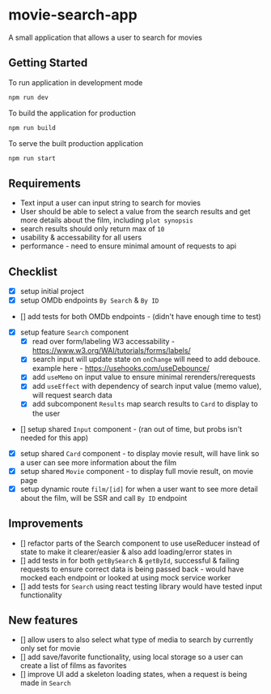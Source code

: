 # movie-search-app
A small application that allows a user to search for movies

## Getting Started

To run application in development mode

```bash
npm run dev
```

To build the application for production

```bash
npm run build
```

To serve the built production application

```bash
npm run start
```

## Requirements

 - Text input a user can input string to search for movies
 - User should be able to select a value from the search results and get more details about the film, including `plot synopsis`
 - search results should only return max of `10`
 - usability & accessability for all users
 - performance - need to ensure minimal amount of requests to api

## Checklist

- [x] setup initial project 
- [x] setup OMDb endpoints `By Search` & `By ID`
- [] add tests for both OMDb endpoints - (didn't have enough time to test)
- [x] setup feature `Search` component
    - [x] read over form/labeling W3 accessability - https://www.w3.org/WAI/tutorials/forms/labels/
    - [x] search input will update state on `onChange` will need to add debouce. example here - https://usehooks.com/useDebounce/
    - [x] add `useMemo` on input value to ensure minimal rerenders/rerequests
    - [x] add `useEffect` with dependency of search input value (memo value), will request search data
    - [x] add subcomponent `Results` map search results to `Card` to display to the user
- [] setup shared `Input` component - (ran out of time, but probs isn't needed for this app)
- [x] setup shared `Card` component - to display movie result, will have link so a user can see more information about the film
- [x] setup shared `Movie` component - to display full movie result, on movie page
- [x] setup dynamic route `film/[id]` for when a user want to see more detail about the film, will be SSR and call `By ID` endpoint

## Improvements

- [] refactor parts of the Search component to use useReducer instead of state to make it clearer/easier & also add loading/error states in
- [] add tests in for both `getBySearch` & `getById`, successful & failing requests to ensure correct data is being passed back - would have mocked each endpoint or looked at using mock service worker
- [] add tests for `Search` using react testing library would have tested input functionality

## New features
 - [] allow users to also select what type of media to search by currently only set for movie
 - [] add save/favorite functionality, using local storage so a user can create a list of films as favorites
 - [] improve UI add a skeleton loading states, when a request is being made in `Search`